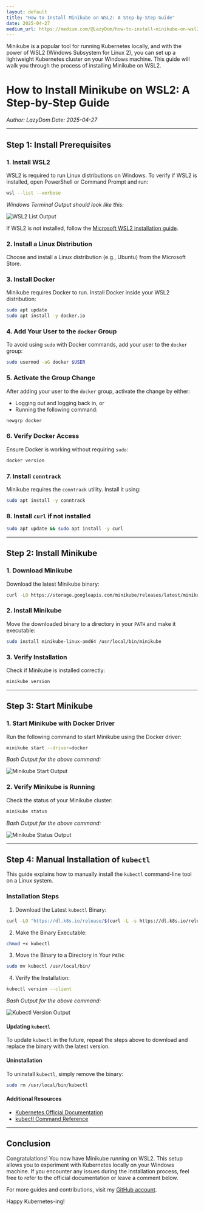 ```yaml
---
layout: default
title: "How to Install Minikube on WSL2: A Step-by-Step Guide"
date: 2025-04-27
medium_url: https://medium.com/@LazyDom/how-to-install-minikube-on-wsl2-a-step-by-step-guide-c843822744ac
---
```


Minikube is a popular tool for running Kubernetes locally, and with the power of WSL2 (Windows Subsystem for Linux 2), you can set up a lightweight Kubernetes cluster on your Windows machine. This guide will walk you through the process of installing Minikube on WSL2.

<!--more-->

# How to Install Minikube on WSL2: A Step-by-Step Guide

*Author: LazyDom*
*Date: 2025-04-27*

---

## Step 1: Install Prerequisites

### 1. Install WSL2

WSL2 is required to run Linux distributions on Windows. To verify if WSL2 is installed, open PowerShell or Command Prompt and run:

```sh
wsl --list --verbose
```

*Windows Terminal Output should look like this:*

![WSL2 List Output](/blog/images/wsl2-list-output.png)

If WSL2 is not installed, follow the [Microsoft WSL2 installation guide](https://learn.microsoft.com/en-us/windows/wsl/install).

### 2. Install a Linux Distribution

Choose and install a Linux distribution (e.g., Ubuntu) from the Microsoft Store.

### 3. Install Docker

Minikube requires Docker to run. Install Docker inside your WSL2 distribution:

```sh
sudo apt update
sudo apt install -y docker.io
```

### 4. Add Your User to the `docker` Group

To avoid using `sudo` with Docker commands, add your user to the `docker` group:

```sh
sudo usermod -aG docker $USER
```

### 5. Activate the Group Change

After adding your user to the `docker` group, activate the change by either:
- Logging out and logging back in, or
- Running the following command:

```sh
newgrp docker
```

### 6. Verify Docker Access

Ensure Docker is working without requiring `sudo`:

```sh
docker version
```

### 7. Install `conntrack`

Minikube requires the `conntrack` utility. Install it using:

```sh
sudo apt install -y conntrack
```

### 8. Install `curl` if not installed

```sh
sudo apt update && sudo apt install -y curl
```

---

## Step 2: Install Minikube

### 1. Download Minikube

Download the latest Minikube binary:

```sh
curl -LO https://storage.googleapis.com/minikube/releases/latest/minikube-linux-amd64
```

### 2. Install Minikube

Move the downloaded binary to a directory in your `PATH` and make it executable:

```sh
sudo install minikube-linux-amd64 /usr/local/bin/minikube
```

### 3. Verify Installation

Check if Minikube is installed correctly:

```sh
minikube version
```

---

## Step 3: Start Minikube

### 1. Start Minikube with Docker Driver

Run the following command to start Minikube using the Docker driver:

```sh
minikube start --driver=docker
```

*Bash Output for the above command:*

![Minikube Start Output](/blog/images/minikube-start-output.png)

### 2. Verify Minikube is Running

Check the status of your Minikube cluster:

```sh
minikube status
```

*Bash Output for the above command:*

![Minikube Status Output](/blog/images/minikube-status-output.png)

---

## Step 4: Manual Installation of `kubectl`

This guide explains how to manually install the `kubectl` command-line tool on a Linux system.

### Installation Steps

1. Download the Latest `kubectl` Binary:

```sh
curl -LO "https://dl.k8s.io/release/$(curl -L -s https://dl.k8s.io/release/stable.txt)/bin/linux/amd64/kubectl"
```

2. Make the Binary Executable:

```sh
chmod +x kubectl
```

3. Move the Binary to a Directory in Your `PATH`:

```sh
sudo mv kubectl /usr/local/bin/
```

4. Verify the Installation:

```sh
kubectl version --client
```

*Bash Output for the above command:*

![Kubectl Version Output](/blog/images/kubectl-version-output.png)

#### Updating `kubectl`

To update `kubectl` in the future, repeat the steps above to download and replace the binary with the latest version.

#### Uninstallation

To uninstall `kubectl`, simply remove the binary:

```sh
sudo rm /usr/local/bin/kubectl
```

#### Additional Resources

- [Kubernetes Official Documentation](https://kubernetes.io/docs/tasks/tools/install-kubectl-linux/)
- [kubectl Command Reference](https://kubernetes.io/docs/reference/kubectl/)

---

## Conclusion

Congratulations! You now have Minikube running on WSL2. This setup allows you to experiment with Kubernetes locally on your Windows machine. If you encounter any issues during the installation process, feel free to refer to the official documentation or leave a comment below.

For more guides and contributions, visit my [GitHub account](https://github.com/LazyDom).

Happy Kubernetes-ing!
